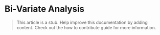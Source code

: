 # Bi-Variate Analysis

> This article is a stub. Help improve this documentation by adding content. Check out the how to contribute guide for more information. 